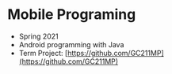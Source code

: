 # Mobile Programing
- Spring 2021
- Android programming with Java
- Term Project: [https://github.com/GC211MP](https://github.com/GC211MP)
